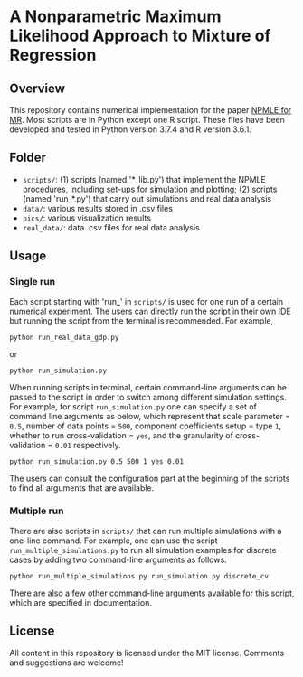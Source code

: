 # A Nonparametric Maximum Likelihood Approach to Mixture of Regression


## Overview
This repository contains numerical implementation for the paper [NPMLE for MR](https://arxiv.org/). Most scripts are in Python except one R script. These files have been developed and tested in Python version 3.7.4 and R version 3.6.1.

## Folder
- `scripts/`: (1) scripts (named '\*\_lib.py') that implement the NPMLE procedures, including set-ups for simulation and plotting; (2) scripts (named 'run\_\*.py') that carry out simulations and real data analysis
- `data/`: various results stored in .csv files
- `pics/`: various visualization results
- `real_data/`: data .csv files for real data analysis

## Usage
### Single run
Each script starting with 'run_' in `scripts/` is used for one run of a certain numerical experiment. The users can directly run the script in their own IDE but running the script from the terminal is recommended. For example, 
```
python run_real_data_gdp.py
```
or
```
python run_simulation.py 
```
When running scripts in terminal, certain command-line arguments can be passed to the script in order to switch among different simulation settings. For example, for script `run_simulation.py` one can specify a set of command line arguments as below, which represent that scale parameter = `0.5`, number of data points = `500`, component coefficients setup = type `1`, whether to run cross-validation = `yes`, and the granularity of cross-validation = `0.01` respectively.
```
python run_simulation.py 0.5 500 1 yes 0.01
```

The users can consult the configuration part at the beginning of the scripts to find all arguments that are available.

### Multiple run
There are also scripts in `scripts/` that can run multiple simulations with a one-line command. For example, one can use the script `run_multiple_simulations.py` to run all simulation examples for discrete cases by adding two command-line arguments as follows.
```
python run_multiple_simulations.py run_simulation.py discrete_cv
```
There are also a few other command-line arguments available for this script, which are specified in documentation.

## License
All content in this repository is licensed under the MIT license. Comments and suggestions are welcome!
